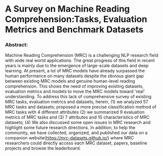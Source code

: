 # A Survey on Machine Reading Comprehension:Tasks, Evaluation Metrics and Benchmark Datasets

### Abstract: 
Machine Reading Comprehension (MRC) is a challenging NLP research field with wide real world applications. The great progress of this field in recent years is mainly due to the emergence of large-scale datasets and deep learning. At present, a lot of MRC models have already surpassed the human performance on many datasets despite the obvious giant gap between existing MRC models and genuine human-level reading comprehension. This shows the need of improving existing datasets, evaluation metrics and models to move the MRC models toward 'real' understanding. To address this lack of comprehensive survey of existing MRC tasks, evaluation metrics and datasets, herein, (1) we analyzed 57 MRC tasks and datasets; proposed a more precise classification method of MRC tasks with 4 different attributes (2) we summarized 9 evaluation metrics of MRC tasks and (3) 7 attributes and 10 characteristics of MRC datasets; (4) We also discussed some open issues in MRC research and highlight some future research directions. In addition, to help the community, we have collected, organized, and published our data on a companion website(https://mrc-datasets.github.io/) where MRC researchers could directly access each MRC dataset, papers, baseline projects and browse the leaderboard.


